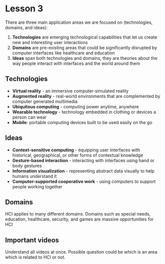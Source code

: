 # Lesson 3

There are three main application areas we are focused on (technologies, domains, and ideas):

1. **Technologies** are emerging technological capabilities that let us create new and interesting user interactions
2. **Domains** are pre-existing areas that could be significantly disrupted by computer interfaces like healthcare and education
3. **Ideas** span both technologies and domains, they are theories about the way people interact with interfaces and the world around them

## Technologies

- **Virtual reality** - an immersive computer-simulated reality
- **Augmented reality** - real-world environments that are complemented by computer generated multimedia
- **Ubiquitous computing** - computing power anytime, anywhere
- **Wearable technology** - technology embedded in clothing or devices a person can wear
- **Mobile**: portable computing devices built to be used easily on the go

## Ideas

- **Context-sensitive computing** - equipping user interfaces with historical, geographical, or other forms of contextual knowledge
- **Gesture-based interaction** - interacting with interfaces using hand or body gestures
- **Information visualization** - representing abstract data visually to help humans understand it
- **Computer-supported cooperative work** - using computers to support people working together

## Domains

HCI applies to many different domains. Domains such as special needs, education, healthcare, security, and games are massive opportunities for HCI

## Important videos

Understand all videos at once. Possible question could be which is an area which is related to HCI or not.